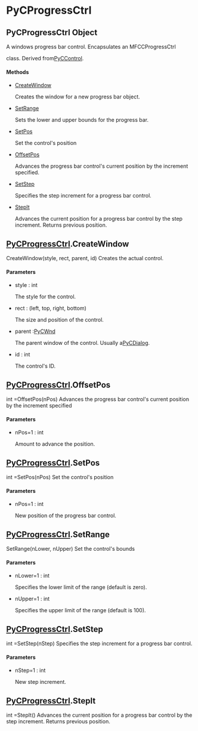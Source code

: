 # PyCProgressCtrl

## PyCProgressCtrl Object



A windows progress bar control\.  Encapsulates an MFCCProgressCtrl



 class\.  Derived from[PyCControl](#pyccontrol)\.

#### Methods


  - [CreateWindow](PyCProgressCtrl.md#pycprogressctrlcreatewindow)

    Creates the window for a new progress bar object\.&nbsp;

  - [SetRange](PyCProgressCtrl.md#pycprogressctrlsetrange)

    Sets the lower and upper bounds for the progress bar\.&nbsp;

  - [SetPos](PyCProgressCtrl.md#pycprogressctrlsetpos)

    Set the control's position&nbsp;

  - [OffsetPos](PyCProgressCtrl.md#pycprogressctrloffsetpos)

    Advances the progress bar control's current position by the increment specified\.&nbsp;

  - [SetStep](PyCProgressCtrl.md#pycprogressctrlsetstep)

    Specifies the step increment for a progress bar control\.&nbsp;

  - [StepIt](PyCProgressCtrl.md#pycprogressctrlstepit)

    Advances the current position for a progress bar control by the step increment\. Returns previous position\.&nbsp;

## [PyCProgressCtrl](#pycprogressctrl)\.CreateWindow

CreateWindow\(style, rect, parent, id\)
Creates the actual control\.

#### Parameters


  - style : int

    The style for the control\.

  - rect : \(left, top, right, bottom\)

    The size and position of the control\.

  - parent :[PyCWnd](#pycwnd)

    The parent window of the control\.  Usually a[PyCDialog](#pycdialog)\.

  - id : int

    The control's ID\.

## [PyCProgressCtrl](#pycprogressctrl)\.OffsetPos



int =OffsetPos\(nPos\)
Advances the progress bar control's current position by the increment specified

#### Parameters


  - nPos=1 : int

    Amount to advance the position\.

## [PyCProgressCtrl](#pycprogressctrl)\.SetPos



int =SetPos\(nPos\)
Set the control's position

#### Parameters


  - nPos=1 : int

    New position of the progress bar control\.

## [PyCProgressCtrl](#pycprogressctrl)\.SetRange

SetRange\(nLower, nUpper\)
Set the control's bounds

#### Parameters


  - nLower=1 : int

    Specifies the lower limit of the range \(default is zero\)\.

  - nUpper=1 : int

    Specifies the upper limit of the range \(default is 100\)\.

## [PyCProgressCtrl](#pycprogressctrl)\.SetStep



int =SetStep\(nStep\)
Specifies the step increment for a progress bar control\.

#### Parameters


  - nStep=1 : int

    New step increment\.

## [PyCProgressCtrl](#pycprogressctrl)\.StepIt



int =StepIt\(\)
Advances the current position for a progress bar control by the step increment\. Returns previous position\.